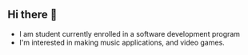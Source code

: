 ## Hi there 👋

- I am student currently enrolled in a software development program
- I'm interested in making music applications, and video games.

